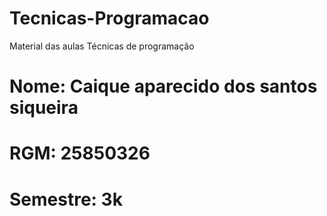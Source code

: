# Tecnicas-Programacao
Material das aulas Técnicas de programação
# Nome: Caique aparecido dos santos siqueira
# RGM: 25850326
# Semestre: 3k
